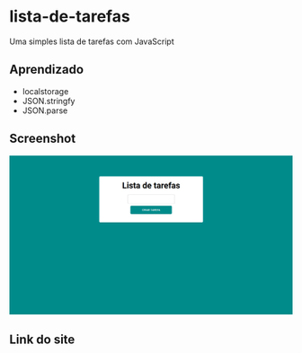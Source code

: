 # lista-de-tarefas
Uma simples lista de tarefas com JavaScript

## Aprendizado
- localstorage
- JSON.stringfy
- JSON.parse

## Screenshot
![](./img/preview.png)

## Link do site